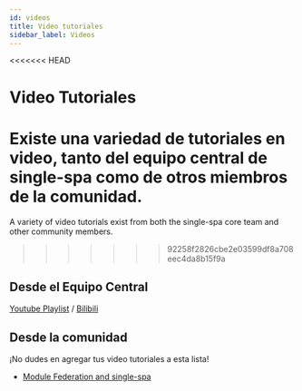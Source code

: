 ```yaml
---
id: videos
title: Video tutoriales
sidebar_label: Videos
---
```


<<<<<<< HEAD
# Video Tutoriales

Existe una variedad de tutoriales en video, tanto del equipo central de single-spa como de otros miembros de la comunidad.
=======
A variety of video tutorials exist from both the single-spa core team and other community members.
>>>>>>> 92258f2826cbe2e03599df8a708eec4da8b15f9a

## Desde el Equipo Central

[Youtube Playlist](https://www.youtube.com/playlist?list=PLLUD8RtHvsAOhtHnyGx57EYXoaNsxGrTU) / [Bilibili](https://space.bilibili.com/495254378)

## Desde la comunidad

¡No dudes en agregar tus video tutoriales a esta lista!

- [Module Federation and single-spa](https://www.youtube.com/watch?v=wxnwPLLIJCY)
